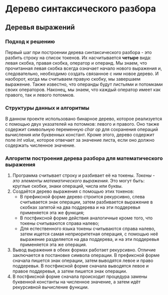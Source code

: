 # Дерево синтаксического разбора

## Деревья выражений

### Подход к решению

Первый шаг при построении дерева синтаксического разбора - это разбить строку на список токенов. Их насчитывается
**четыре** вида: левая скобка, правая скобка, оператор и операнд. Мы знаем, что прочитанная левая скобка всегда означает
начало нового выражения и, следовательно, необходимо создать связанное с ним новое дерево. И наоборот, когда мы
считываем правую  скобку, мы завершаем выражение. Также известно, что операнды будут листьями и потомками своих операторов. 
Наконец, мы знаем, что каждый оператор имеет как правого, так и левого потомков.

### Структуры данных и алгоритмы

В данном проекте использовано бинарное дерево, которое реализуется с помощью двух указателей на потомков: левого и
правого. Оно также содержит символьную переменную *char op* для сохранения операций вычисления или буквенных констант.
Кроме этого, дерево содержит поле *int value*, которое отвечает за значение листа, если оно должно содержать численное
значение.

### Алгоритм построения дерева разбора для математического выражения

1. Программа считывает строку и разбивает её на токены. _Токены - это элементы математического выражения_. Это могут
   быть:
   круглые скобки, знаки операций, числа или буквы.
2. Создаётся дерево выражения с помощью этих токенов:
    + В префиксной форме дерево строится рекурсивно, слева считывается знак операции, затем разбивается выражение в
      скобках запятой на два поддерева и на эти поддеревья применяется эта же функция;
    + В постфиксной форме действия аналогичные кроме того, что токены считываются справа налево;
    + Для естественного языка токены считываются справа налево, затем ищется самая неприоритетная операция, с помощью
      неё выражение разделяется на два поддерева, и на эти поддеревья применяется эта же операция.
3. Вывод выражения в обеих формах работает рекурсивно. Отличие заключается в постановке символа операции.
В префиксной форме сначала пишется знак операции, затем выводятся левое и право поддеревья. В постфиксной форме сначала 
выводятся левое и правое поддеревья, а затем пишется знак операции.
4. В постфиксной форме сначала происходит процедура замены буквенной константы на численное значение, а затем идёт рекурсивной вычисление функции.
